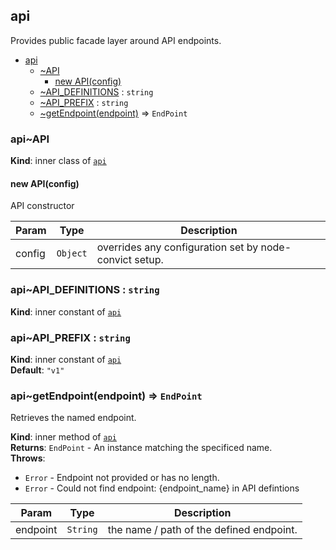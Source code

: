 <a name="module_api"></a>
## api
Provides public facade layer around API endpoints.


* [api](#module_api)
    * [~API](#module_api..API)
        * [new API(config)](#new_module_api..API_new)
    * [~API_DEFINITIONS](#module_api..API_DEFINITIONS) : <code>string</code>
    * [~API_PREFIX](#module_api..API_PREFIX) : <code>string</code>
    * [~getEndpoint(endpoint)](#module_api..getEndpoint) ⇒ <code>EndPoint</code>

<a name="module_api..API"></a>
### api~API
**Kind**: inner class of <code>[api](#module_api)</code>  
<a name="new_module_api..API_new"></a>
#### new API(config)
API constructor


| Param | Type | Description |
| --- | --- | --- |
| config | <code>Object</code> | overrides any configuration set by node-convict setup. |

<a name="module_api..API_DEFINITIONS"></a>
### api~API_DEFINITIONS : <code>string</code>
**Kind**: inner constant of <code>[api](#module_api)</code>  
<a name="module_api..API_PREFIX"></a>
### api~API_PREFIX : <code>string</code>
**Kind**: inner constant of <code>[api](#module_api)</code>  
**Default**: <code>&quot;v1&quot;</code>  
<a name="module_api..getEndpoint"></a>
### api~getEndpoint(endpoint) ⇒ <code>EndPoint</code>
Retrieves the named endpoint.

**Kind**: inner method of <code>[api](#module_api)</code>  
**Returns**: <code>EndPoint</code> - An instance matching the specificed name.  
**Throws**:

- <code>Error</code> - Endpoint not provided or has no length.
- <code>Error</code> - Could not find endpoint: {endpoint_name} in API defintions


| Param | Type | Description |
| --- | --- | --- |
| endpoint | <code>String</code> | the name / path of the defined endpoint. |


